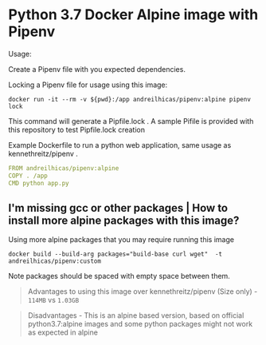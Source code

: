 # Python 3.7 Docker Alpine image with Pipenv

Usage:

Create a Pipenv file with you expected dependencies.

Locking a Pipenv file for usage using this image:

    docker run -it --rm -v ${pwd}:/app andreilhicas/pipenv:alpine pipenv lock

This command will generate a Pipfile.lock . A sample Pifile is provided with this repository to test Pipfile.lock creation

Example Dockerfile to run a python web application, same usage as kennethreitz/pipenv .

```yml
FROM andreilhicas/pipenv:alpine
COPY . /app
CMD python app.py
```

## I'm missing gcc or other packages | How to install more alpine packages with this image?

Using more alpine packages that you may require running this image

    docker build --build-arg packages="build-base curl wget"  -t andreilhicas/pipenv:custom

Note packages should be spaced with empty space between them.

> Advantages to using this image over kennethreitz/pipenv (Size only) - `114MB` vs `1.03GB`

> Disadvantages - This is an alpine based version, based on official python3.7:alpine images and some python packages might not work as expected in alpine